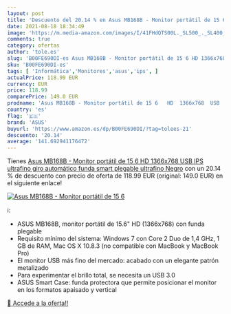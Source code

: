 ```yaml
---
layout: post
title: 'Descuento del 20.14 % en Asus MB168B - Monitor portátil de 15 6  '
date: 2021-08-18 18:34:49
image: 'https://m.media-amazon.com/images/I/41FHdQTS00L._SL500_._SL400_.jpg'
comments: true
category: ofertas
author: 'tole.es'
slug: 'B00FE690DI-es Asus MB168B - Monitor portátil de 15 6 HD 1366x768 USB IPS...'
sku: 'B00FE690DI-es'
tags: [ 'Informática','Monitores','asus','ips', ]
actualPrice: 118.99 EUR
currency: EUR
price: 118.99
comparePrice: 149.0 EUR
prodname: 'Asus MB168B - Monitor portátil de 15 6   HD  1366x768  USB  IPS  ultrafino  giro automático  funda smart plegable  ultrafino  Negro'
country: 'es'
flag: '🇪🇸'
brand: 'ASUS'
buyurl: 'https://www.amazon.es/dp/B00FE690DI/?tag=tolees-21'
descuento: '20.14'
average: '141.692941176472'
---
```


Tienes [Asus MB168B - Monitor portátil de 15 6   HD  1366x768  USB  IPS  ultrafino  giro automático  funda smart plegable  ultrafino  Negro](https://www.amazon.es/dp/B00FE690DI/?tag=tolees-21) con un 20.14 % de descuento con precio de oferta de 118.99 EUR (original: 149.0 EUR) en el siguiente enlace!

[![Asus MB168B - Monitor portátil de 15 6  ](https://m.media-amazon.com/images/I/41FHdQTS00L._SL500_._SL400_.jpg)](https://www.amazon.es/dp/B00FE690DI/?tag=tolees-21)

ℹ️:

- ASUS MB168B, monitor portátil de 15.6" HD (1366x768) con funda plegable
- Requisito mínimo del sistema: Windows 7 con Core 2 Duo de 1,4 GHz, 1 GB de RAM, Mac OS X 10.8.3 (no compatible con MacBook y MacBook Pro)
- El monitor USB más fino del mercado: acabado con un elegante patrón metalizado
- Para experimentar el brillo total, se necesita un USB 3.0
- ASUS Smart Case: funda protectora que permite posicionar el monitor en los formatos apaisado y vertical

[🛒 Accede a la oferta!!](https://www.amazon.es/dp/B00FE690DI/?tag=tolees-21)
